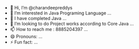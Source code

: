 - 👋 Hi, I’m @charandeepreddys
- 👀 I’m interested in Java Programing Language ...
- 🌱 I have completed Java ...
- 💞️ I’m looking to do Project works according to Core Java ...
- 📫 How to reach me : 8885204397 ...
- 😄 Pronouns: ...
- ⚡ Fun fact: ...

<!---
charandeepreddys/charandeepreddys is a ✨ special ✨ repository because its `README.md` (this file) appears on your GitHub profile.
You can click the Preview link to take a look at your changes.
--->
